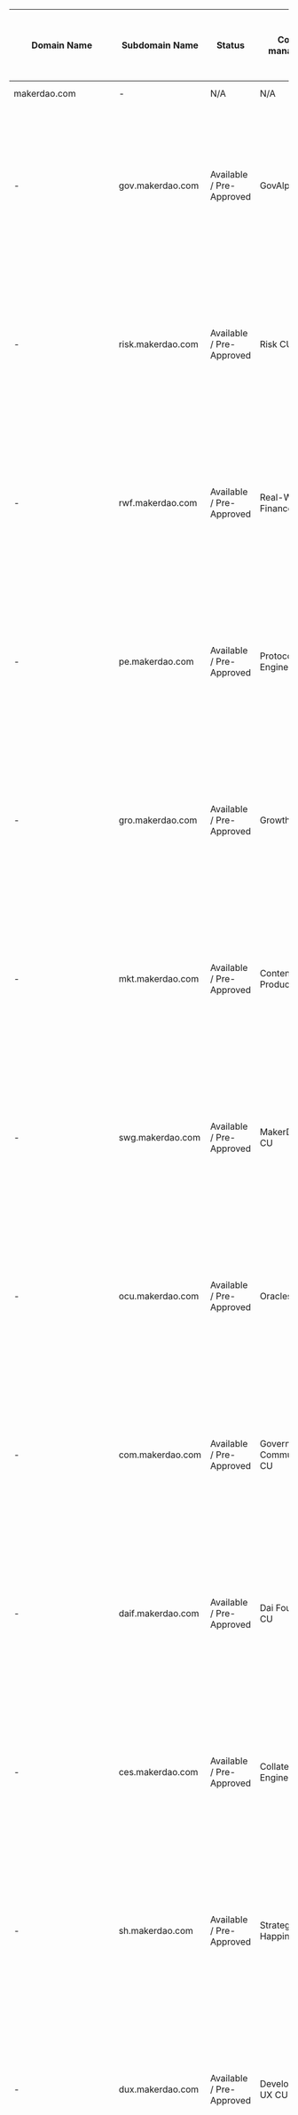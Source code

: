 Domain Name|Subdomain Name|Status|Content managed by|Purpose|Last modification (Blank means "Grandfathered")|Content Manager Contact name|Content Manager Contact ID|Delegation Target|Platform Manager (Tech Content Platform Manager)|Notes
-|-|-|-|-|-|-|-|-|-|-
makerdao.com|-|N/A|N/A|||||www.makerdao.com alias||
-|gov.makerdao.com|Available / Pre-Approved|GovAlpha CU|||TBD|TBD|135.135.135.135 <br>MX record: mail1.example.com<br>....|TechOps|Shown as example. Maker Foundation hasn't released the use of makerdao.com for email configuration yet. It should happen soon/before end of 2021
-|risk.makerdao.com|Available / Pre-Approved|Risk CU|||TBD|TBD|135.135.135.135 <br>MX record: mail1.example.com<br>....|TechOps|Shown as example. Maker Foundation hasn't released the use of makerdao.com for email configuration yet. It should happen soon/before end of 2021
-|rwf.makerdao.com|Available / Pre-Approved|Real-World-Finance CU|||TBD|TBD|135.135.135.135 <br>MX record: mail1.example.com<br>....|TechOps|Shown as example. Maker Foundation hasn't released the use of makerdao.com for email configuration yet. It should happen soon/before end of 2021
-|pe.makerdao.com|Available / Pre-Approved|Protocol Engineering CU|||TBD|TBD|135.135.135.135 <br>MX record: mail1.example.com<br>....|TechOps|Shown as example. Maker Foundation hasn't released the use of makerdao.com for email configuration yet. It should happen soon/before end of 2021
-|gro.makerdao.com|Available / Pre-Approved|Growth CU |||TBD|TBD|135.135.135.135 <br>MX record: mail1.example.com<br>....|TechOps|Shown as example. Maker Foundation hasn't released the use of makerdao.com for email configuration yet. It should happen soon/before end of 2021
-|mkt.makerdao.com|Available / Pre-Approved|Content Production CU|||TBD|TBD|135.135.135.135 <br>MX record: mail1.example.com<br>....|TechOps|Shown as example. Maker Foundation hasn't released the use of makerdao.com for email configuration yet. It should happen soon/before end of 2021
-|swg.makerdao.com|Available / Pre-Approved|MakerDAO Shop CU|||TBD|TBD|135.135.135.135 <br>MX record: mail1.example.com<br>....|TechOps|Shown as example. Maker Foundation hasn't released the use of makerdao.com for email configuration yet. It should happen soon/before end of 2021
-|ocu.makerdao.com|Available / Pre-Approved|Oracles CU|||TBD|TBD|135.135.135.135 <br>MX record: mail1.example.com<br>....|TechOps|Shown as example. Maker Foundation hasn't released the use of makerdao.com for email configuration yet. It should happen soon/before end of 2021
-|com.makerdao.com|Available / Pre-Approved|Governance Communications CU|||TBD|TBD|135.135.135.135 <br>MX record: mail1.example.com<br>....|TechOps|Shown as example. Maker Foundation hasn't released the use of makerdao.com for email configuration yet. It should happen soon/before end of 2021
-|daif.makerdao.com|Available / Pre-Approved|Dai Foundation CU|||TBD|TBD|135.135.135.135 <br>MX record: mail1.example.com<br>....|TechOps|Shown as example. Maker Foundation hasn't released the use of makerdao.com for email configuration yet. It should happen soon/before end of 2021
-|ces.makerdao.com|Available / Pre-Approved|Collateral Engineering CU|||TBD|TBD|135.135.135.135 <br>MX record: mail1.example.com<br>....|TechOps|Shown as example. Maker Foundation hasn't released the use of makerdao.com for email configuration yet. It should happen soon/before end of 2021
-|sh.makerdao.com|Available / Pre-Approved|Strategic Happiness CU|||TBD|TBD|135.135.135.135 <br>MX record: mail1.example.com<br>....|TechOps|Shown as example. Maker Foundation hasn't released the use of makerdao.com for email configuration yet. It should happen soon/before end of 2021
-|dux.makerdao.com|Available / Pre-Approved|Development & UX CU|||TBD|TBD|135.135.135.135 <br>MX record: mail1.example.com<br>....|TechOps|Shown as example. Maker Foundation hasn't released the use of makerdao.com for email configuration yet. It should happen soon/before end of 2021
-|sne.makerdao.com|Available / Pre-Approved|StarkNet Engineering CU|||TBD|TBD|135.135.135.135 <br>MX record: mail1.example.com<br>....|TechOps|Shown as example. Maker Foundation hasn't released the use of makerdao.com for email configuration yet. It should happen soon/before end of 2021
-|din.makerdao.com|Available / Pre-Approved|Data Insights CU|||TBD|TBD|135.135.135.135 <br>MX record: mail1.example.com<br>....|TechOps|Shown as example. Maker Foundation hasn't released the use of makerdao.com for email configuration yet. It should happen soon/before end of 2021
abuse@makerdao.com||Approved|Dai Foundation CU|Email address to report scammers etc that infringes on the MakerDAO trademarks|2022-07-07|Søren Peter Nielsen|soren@daifoundation.org||TechOps|This email is to establish a single point of contact to report abuses of the Maker Brand and associated trademarks. The email will be monitored by @daif-core-unit with assistance from @techops-core-unit
||||||||||
makerdao.network|-|N/A|N/A|||||||





---


```
SPDX-FileCopyrightText: © 2022 Dai Foundation <www.daifoundation.org>

SPDX-License-Identifier: CC-BY-NC-4.0
```